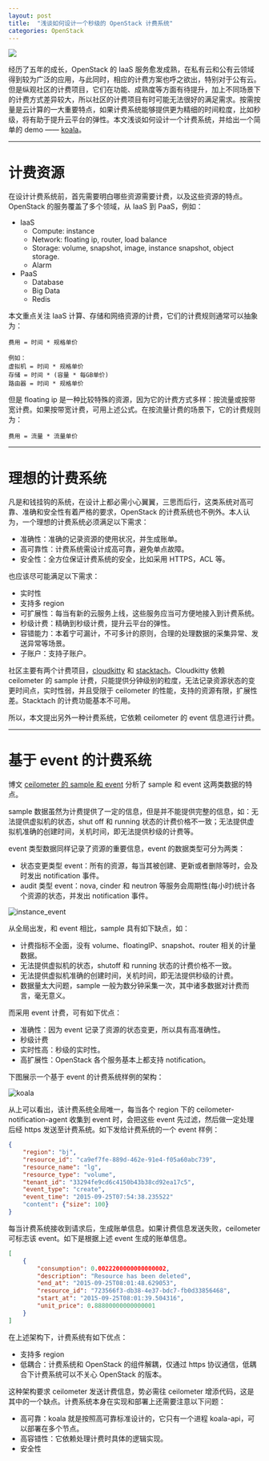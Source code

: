 ```yaml
---
layout: post
title:  "浅谈如何设计一个秒级的 OpenStack 计费系统"
categories: OpenStack
---
```


![](http://7xp2eu.com1.z0.glb.clouddn.com/openstack_billing.jpg)

经历了五年的成长，OpenStack 的 IaaS 服务愈发成熟，在私有云和公有云领域得到较为广泛的应用，与此同时，相应的计费方案也呼之欲出，特别对于公有云。但是纵观社区的计费项目，它们在功能、成熟度等方面有待提升，加上不同场景下的计费方式差异较大，所以社区的计费项目有时可能无法很好的满足需求。按需按量是云计算的一大重要特点，如果计费系统能够提供更为精细的时间粒度，比如秒级，将有助于提升云平台的弹性。本文浅谈如何设计一个计费系统，并给出一个简单的 demo —— [koala](https://github.com/DeliangFan/koala)。

------------

# 计费资源

在设计计费系统前，首先需要明白哪些资源需要计费，以及这些资源的特点。OpenStack 的服务覆盖了多个领域，从 IaaS 到 PaaS，例如：

- IaaS
  - Compute: instance
  - Network: floating ip, router, load balance
  - Storage: volume, snapshot, image, instance snapshot, object storage.
  - Alarm
- PaaS
  - Database
  - Big Data
  - Redis

本文重点关注 IaaS 计算、存储和网络资源的计费，它们的计费规则通常可以抽象为：

~~~
费用 = 时间 * 规格单价

例如：
虚拟机 = 时间 * 规格单价
存储 = 时间 * (容量 * 每GB单价)
路由器 = 时间 * 规格单价
~~~

但是 floating ip 是一种比较特殊的资源，因为它的计费方式多样：按流量或按带宽计费。如果按带宽计费，可用上述公式。在按流量计费的场景下，它的计费规则为：

~~~
费用 = 流量 * 流量单价 
~~~

--------------

# 理想的计费系统

凡是和钱挂钩的系统，在设计上都必需小心翼翼，三思而后行，这类系统对高可靠、准确和安全性有着严格的要求，OpenStack 的计费系统也不例外。本人认为，一个理想的计费系统必须满足以下需求：

- 准确性：准确的记录资源的使用状况，并生成账单。
- 高可靠性：计费系统需设计成高可靠，避免单点故障。
- 安全性：全方位保证计费系统的安全，比如采用 HTTPS，ACL 等。

也应该尽可能满足以下需求：

- 实时性
- 支持多 region
- 可扩展性：每当有新的云服务上线，这些服务应当可方便地接入到计费系统。
- 秒级计费：精确到秒级计费，提升云平台的弹性。
- 容错能力：本着宁可漏计，不可多计的原则，合理的处理数据的采集异常、发送异常等场景。
- 子账户：支持子账户。

社区主要有两个计费项目，[cloudkitty](https://wiki.openstack.org/wiki/CloudKitty) 和 [stacktach](https://readthedocs.org/projects/stacktach/)。Cloudkitty 依赖 ceilometer 的 sample 计费，只能提供分钟级别的粒度，无法记录资源状态的变更时间点，实时性弱，并且受限于 ceilometer 的性能，支持的资源有限，扩展性差。Stacktach 的计费功能基本不可用。

所以，本文提出另外一种计费系统，它依赖 ceilometer 的 event 信息进行计费。

------------

# 基于 event 的计费系统

博文 [ceilometer 的 sample 和 event](http://wsfdl.com/openstack/2015/09/12/Ceilometer_event_meters.html) 分析了 sample 和 event 这两类数据的特点。

sample 数据虽然为计费提供了一定的信息，但是并不能提供完整的信息，如：无法提供虚拟机的状态，shut off 和 running 状态的计费价格不一致；无法提供虚拟机准确的创建时间，关机时间，即无法提供秒级的计费等。

event 类型数据同样记录了资源的重要信息，event 的数据类型可分为两类：

- 状态变更类型 event：所有的资源，每当其被创建、更新或者删除等时，会及时发出 notification 事件。
- audit 类型 event：nova, cinder 和 neutron 等服务会周期性(每小时)统计各个资源的状态，并发出 notification 事件。 

![instance_event](http://7xp2eu.com1.z0.glb.clouddn.com/instance_state.png)

从全局出发，和 event 相比，sample 具有如下缺点，如：

- 计费指标不全面，没有 volume、floatingIP、snapshot、router 相关的计量数据。
- 无法提供虚拟机的状态，shutoff 和 running 状态的计费价格不一致。
- 无法提供虚拟机准确的创建时间，关机时间，即无法提供秒级的计费。
- 数据量太大问题，sample 一般为数分钟采集一次，其中诸多数据对计费而言，毫无意义。

而采用 event 计费，可有如下优点：

- 准确性：因为 event 记录了资源的状态变更，所以具有高准确性。
- 秒级计费
- 实时性高：秒级的实时性。
- 高扩展性：OpenStack 各个服务基本上都支持 notification。 


下图展示一个基于 event 的计费系统样例的架构：

![koala](http://7xp2eu.com1.z0.glb.clouddn.com/billing_koala.png)

从上可以看出，该计费系统全局唯一，每当各个 region 下的 ceilometer-notification-agent 收集到 event 时，会把这些 event 先过滤，然后做一定处理后经 https 发送至计费系统。如下发给计费系统的一个 event 样例：

~~~ json
{
    "region": "bj",
    "resource_id": "ca9ef7fe-889d-462e-91e4-f05a60abc739",
    "resource_name": "lg",
    "resource_type": "volume",
    "tenant_id": "33294fe9cd6c4150b43b38cd92ea17c5",
    "event_type": "create",
    "event_time": "2015-09-25T07:54:38.235522"
    "content": {"size": 100}
}
~~~

每当计费系统接收到请求后，生成账单信息。如果计费信息发送失败，ceilometer 可标志该 event。如下是根据上述 event 生成的账单信息。

~~~ json
[
    {
        "consumption": 0.0022200000000000002,
        "description": "Resource has been deleted",
        "end_at": "2015-09-25T08:01:48.629053",
        "resource_id": "723566f3-db38-4e37-bdc7-fb0d33856468",
        "start_at": "2015-09-25T08:01:39.504316",
        "unit_price": 0.88800000000000001
    }
]
~~~

在上述架构下，计费系统有如下优点：

- 支持多 region
- 低耦合：计费系统和 OpenStack 的组件解耦，仅通过 https 协议通信，低耦合下计费系统可以不关心 OpenStack 的版本。

这种架构要求 ceilometer 发送计费信息，势必需往 ceilometer 增添代码，这是其中的一个缺点。计费系统本身在实现和部署上还需要注意以下问题：

- 高可靠：koala 就是按照高可靠标准设计的，它只有一个进程 koala-api，可以部署在多个节点。
- 高容错性：它依赖处理计费时具体的逻辑实现。
- 安全性
